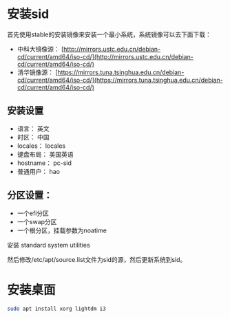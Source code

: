 # 安装sid
首先使用stable的安装镜像来安装一个最小系统，系统镜像可以去下面下载：

- 中科大镜像源： [http://mirrors.ustc.edu.cn/debian-cd/current/amd64/iso-cd/](http://mirrors.ustc.edu.cn/debian-cd/current/amd64/iso-cd/)
- 清华镜像源： [https://mirrors.tuna.tsinghua.edu.cn/debian-cd/current/amd64/iso-cd/](https://mirrors.tuna.tsinghua.edu.cn/debian-cd/current/amd64/iso-cd/)

## 安装设置
- 语言： 英文
- 时区： 中国
- locales： locales
- 键盘布局： 美国英语
- hostname： pc-sid  
- 普通用户： hao

## 分区设置：
- 一个efi分区
- 一个swap分区
- 一个根分区，挂载参数为noatime

安装 standard system utilities

然后修改/etc/apt/source.list文件为sid的源，然后更新系统到sid。

# 安装桌面
```sh
sudo apt install xorg lightdm i3
```